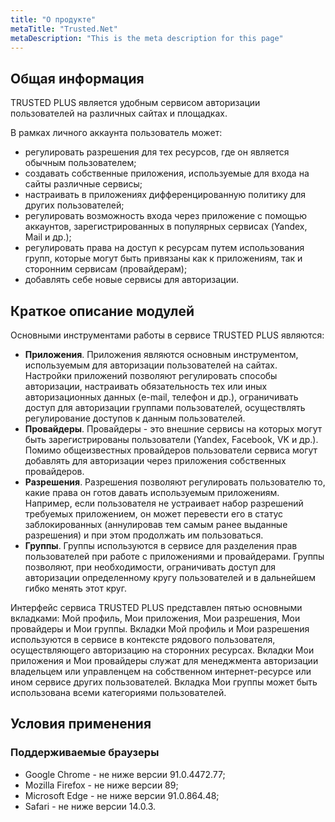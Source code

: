```yaml
---
title: "О продукте"
metaTitle: "Trusted.Net"
metaDescription: "This is the meta description for this page"
---
```


## Общая информация

TRUSTED PLUS является удобным сервисом авторизации пользователей на различных сайтах и площадках.

В рамках личного аккаунта пользователь может: 
- регулировать разрешения для тех ресурсов, где он является обычным пользователем;
- создавать собственные приложения, используемые для входа на сайты различные сервисы;
- настраивать в приложениях дифференцированную политику для других пользователей;
- регулировать возможность входа  через приложение  с помощью аккаунтов, зарегистрированных в популярных сервисах  (Yandex, Mail и др.);
- регулировать права на доступ к ресурсам путем использования групп, которые могут быть привязаны как к приложениям, так и сторонним сервисам (провайдерам);
- добавлять себе новые сервисы для авторизации.

## Краткое описание модулей

Основными инструментами работы в сервисе TRUSTED PLUS являются:

- **Приложения**. Приложения являются основным инструментом, используемым для авторизации пользователей на сайтах. Настройки приложений позволяют регулировать способы авторизации, настраивать обязательность тех или иных авторизационных данных (e-mail, телефон и др.), ограничивать доступ для авторизации группами пользователей, осуществлять регулирование доступов к данным пользователей.
- **Провайдеры**. Провайдеры - это внешние сервисы на которых могут быть зарегистрированы пользователи (Yandex, Facebook, VK и др.). Помимо общеизвестных провайдеров пользователи сервиса могут добавлять для авторизации через приложения собственных провайдеров.
- **Разрешения**. Разрешения позволяют регулировать пользователю то, какие права он готов давать используемым приложениям. Например, если пользователя не устраивает набор разрешений требуемых приложением, он может перевести его в статус заблокированных (аннулировав тем самым ранее выданные разрешения) и при этом продолжать им пользоваться.
- **Группы**. Группы используются в сервисе для разделения прав пользователей при работе с приложениями и провайдерами. Группы позволяют, при необходимости, ограничивать доступ для авторизации определенному кругу пользователей и в дальнейшем гибко менять этот круг. 

Интерфейс сервиса TRUSTED PLUS представлен пятью основными вкладками: Мой профиль, Мои приложения, Мои разрешения, Мои провайдеры и Мои группы.
Вкладки Мой профиль и Мои разрешения используются в сервисе в контексте рядового пользователя, осуществляющего авторизацию на сторонних ресурсах. Вкладки Мои приложения и Мои провайдеры служат для менеджмента авторизации владельцем или управленцем на собственном интернет-ресурсе или ином сервисе других пользователей. Вкладка Мои группы может быть использована всеми категориями пользователей.

## Условия применения

### Поддерживаемые браузеры 
- Google Chrome - не ниже версии 91.0.4472.77;
- Mozilla Firefox  - не ниже версии 89;
- Microsoft Edge - не ниже версии 91.0.864.48;
- Safari - не ниже версии 14.0.3. 